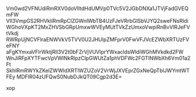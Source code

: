 Vm0wd2VFNUdiRmRXV0doVlltdHdUMVp0TVc5V2JGbDNXa1JTVjFadGVEQmFW
Vll3VmpGS2RHVkliRmRpClZGWnlWbTB4UzFJeVRrbGlSbVJYQ2sweFNsRldi
WGhoVXpKT2MxZHVSbGRpUmxwWVEyMUtTVkZzUmxoVwpiRnBvVlRJeFVtVkdj
RWRpUjNCVFlraENWVkV5TVV0U2JHUlpZMFprV0FwVFJVcEZWbXRTUzFVeFNY
aFgKYmxaVFlrWktjRll3V2t0bFZrVjVUVlprYWxacldsWldiWGhMVkdkd2FW
WnJiRFpXYTFwcVpVWlNkRlpzClpGWUtZa1phVDFWc2FGTlNWbXh6Vm01a2Ft
SkhlRmRWYkZKelZWWldXRTlWZUZoV2VrWjJXVEprZGxNeQpTblJWYmtWTFEy
MDFlR04zUFQwS0NubDJkQT09Cgp2d3E=

xop